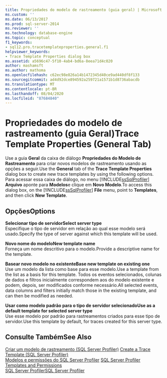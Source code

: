```yaml
---
title: Propriedades do modelo de rastreamento (guia geral) | Microsoft Docs
ms.custom: ''
ms.date: 06/13/2017
ms.prod: sql-server-2014
ms.reviewer: ''
ms.technology: database-engine
ms.topic: conceptual
f1_keywords:
- sql12.pro.tracetemplateproperties.general.f1
helpviewer_keywords:
- Trace Template Properties dialog box
ms.assetid: a5696c47-5f10-4ab4-bd6a-8eea71d4c020
author: mashamsft
ms.author: mathoma
ms.openlocfilehash: c62ec98e826a14b1472345d40ce9ad440df8f133
ms.sourcegitcommit: ad4d92dce894592a259721a1571b1d8736abacdb
ms.translationtype: MT
ms.contentlocale: pt-BR
ms.lasthandoff: 08/04/2020
ms.locfileid: "87684840"
---
```

# <a name="trace-template-properties-general-tab"></a><span data-ttu-id="589f2-102">Propriedades do modelo de rastreamento (guia Geral)</span><span class="sxs-lookup"><span data-stu-id="589f2-102">Trace Template Properties (General Tab)</span></span>
  <span data-ttu-id="589f2-103">Use a guia **Geral** da caixa de diálogo **Propriedades do Modelo de Rastreamento** para criar novos modelos de rastreamento usando as opções a seguir.</span><span class="sxs-lookup"><span data-stu-id="589f2-103">Use the **General** tab of the **Trace Template Properties** dialog box to create new trace templates by using the following options.</span></span> <span data-ttu-id="589f2-104">Para acessar essa caixa de diálogo, no menu [!INCLUDE[ssSqlProfiler](../includes/sssqlprofiler-md.md)] **Arquivo** aponte para **Modelos**e clique em **Novo Modelo**.</span><span class="sxs-lookup"><span data-stu-id="589f2-104">To access this dialog box, on the [!INCLUDE[ssSqlProfiler](../includes/sssqlprofiler-md.md)] **File** menu, point to **Templates**, and then click **New Template**.</span></span>  
  
## <a name="options"></a><span data-ttu-id="589f2-105">Opções</span><span class="sxs-lookup"><span data-stu-id="589f2-105">Options</span></span>  
 <span data-ttu-id="589f2-106">**Selecionar tipo de servidor**</span><span class="sxs-lookup"><span data-stu-id="589f2-106">**Select server type**</span></span>  
 <span data-ttu-id="589f2-107">Especifique o tipo de servidor em relação ao qual esse modelo será usado.</span><span class="sxs-lookup"><span data-stu-id="589f2-107">Specify the type of server against which this template will be used.</span></span>  
  
 <span data-ttu-id="589f2-108">**Novo nome do modelo**</span><span class="sxs-lookup"><span data-stu-id="589f2-108">**New template name**</span></span>  
 <span data-ttu-id="589f2-109">Forneça um nome descritivo para o modelo.</span><span class="sxs-lookup"><span data-stu-id="589f2-109">Provide a descriptive name for the template.</span></span>  
  
 <span data-ttu-id="589f2-110">**Basear novo modelo no existente**</span><span class="sxs-lookup"><span data-stu-id="589f2-110">**Base new template on existing one**</span></span>  
 <span data-ttu-id="589f2-111">Use um modelo da lista como base para esse modelo.</span><span class="sxs-lookup"><span data-stu-id="589f2-111">Use a template from the list as a basis for this template.</span></span> <span data-ttu-id="589f2-112">Todos os eventos selecionados, colunas de dados e filtros inicialmente correspondem aos do modelo existente e podem, depois, ser modificados conforme necessário.</span><span class="sxs-lookup"><span data-stu-id="589f2-112">All selected events, data columns and filters initially match those in the existing template, and can then be modified as needed.</span></span>  
  
 <span data-ttu-id="589f2-113">**Usar como modelo padrão para o tipo de servidor selecionado**</span><span class="sxs-lookup"><span data-stu-id="589f2-113">**Use as a default template for selected server type**</span></span>  
 <span data-ttu-id="589f2-114">Use esse modelo por padrão para rastreamentos criados para esse tipo de servidor.</span><span class="sxs-lookup"><span data-stu-id="589f2-114">Use this template by default, for traces created for this server type.</span></span>  
  
## <a name="see-also"></a><span data-ttu-id="589f2-115">Consulte Também</span><span class="sxs-lookup"><span data-stu-id="589f2-115">See Also</span></span>  
 <span data-ttu-id="589f2-116">[Criar um modelo de rastreamento &#40;SQL Server Profiler&#41;](../tools/sql-server-profiler/create-a-trace-template-sql-server-profiler.md) </span><span class="sxs-lookup"><span data-stu-id="589f2-116">[Create a Trace Template &#40;SQL Server Profiler&#41;](../tools/sql-server-profiler/create-a-trace-template-sql-server-profiler.md) </span></span>  
 <span data-ttu-id="589f2-117">[Modelos e permissões do SQL Server Profiler](../tools/sql-server-profiler/sql-server-profiler-templates-and-permissions.md) </span><span class="sxs-lookup"><span data-stu-id="589f2-117">[SQL Server Profiler Templates and Permissions](../tools/sql-server-profiler/sql-server-profiler-templates-and-permissions.md) </span></span>  
 [<span data-ttu-id="589f2-118">SQL Server Profiler</span><span class="sxs-lookup"><span data-stu-id="589f2-118">SQL Server Profiler</span></span>](../tools/sql-server-profiler/sql-server-profiler.md)  
  
  

